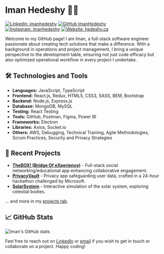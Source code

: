 # Iman Hedeshy :man_technologist:

[![Linkedin: imanhedeshy](https://img.shields.io/badge/-ImanHedeshy-blue?style=flat-square&logo=Linkedin&logoColor=white&link=https://www.linkedin.com/in/imanhedeshy/)](https://www.linkedin.com/in/imanhedeshy/)
[![GitHub ImanHedeshy](https://img.shields.io/github/followers/imanhedeshy?label=follow&style=social)](https://github.com/imanhedeshy)
[![Instagram: imanhedeshy](https://img.shields.io/badge/-imanhedeshy-%23E4405F?style=flat-square&logo=Instagram&logoColor=white&link=https://www.instagram.com/imanhedeshy/)](https://www.instagram.com/imanhedeshy/)
[![Website: hedeshy.ca](https://img.shields.io/badge/Website-hedeshy.ca-brightgreen?style=flat-square)](https://hedeshy.ca)

Welcome to my GitHub page! I am Iman, a full-stack software engineer passionate about creating tech solutions that make a difference. With a background in operations and project management, I bring a unique perspective to the development table, ensuring not just code efficacy but also optimized operational workflow in every project I undertake.

## :hammer_and_wrench: Technologies and Tools
* **Languages:** JavaScript, TypeScript
* **Frontend:** React.js, Redux, HTML5, CSS3, SASS, BEM, Bootstrap
* **Backend:** Node.js, Express.js
* **Database:** MongoDB, MySQL
* **Testing:** React Testing
* **Tools:** GitHub, Postman, Figma, Power BI
* **Frameworks:** Electron
* **Libraries:** Axios, Socket.io
* **Others:** AWS, Debugging, Technical Training, Agile Methodologies, Scrum Practices, Security and Privacy Strategies

## :seedling: Recent Projects

* [**TheBOX! (Bridge Of eXperience)**](link-to-project) - Full-stack social networking/educational app enhancing collaborative engagement.
* [**PrivacyVault**](link-to-project) - Privacy app safeguarding user data, crafted in a 24-hour hackathon challenged by Microsoft.
* [**SolarSystem**](link-to-project) - Interactive simulation of the solar system, exploring celestial bodies.

... and more in my [projects tab](https://github.com/imanhedeshy?tab=repositories).

## :chart_with_upwards_trend: GitHub Stats

![Iman's GitHub stats](https://github-readme-stats.vercel.app/api?username=imanhedeshy&show_icons=true&hide_title=true)

Feel free to reach out on [LinkedIn](https://www.linkedin.com/in/imanhedeshy/) or [email](mailto:iman.hedeshy@gmail.com) if you wish to get in touch or collaborate on a project. Happy coding!

